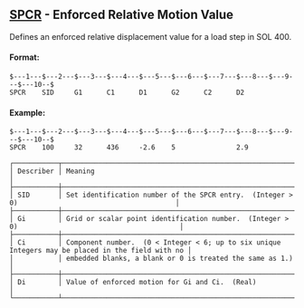 ## [SPCR](https://help.hexagonmi.com/bundle/MSC_Nastran_2022.4/page/Nastran_Combined_Book/qrg/bulkqrs/TOC.SPCR.xhtml) - Enforced Relative Motion Value

Defines an enforced relative displacement value for a load step in SOL 400.

#### Format:

```nastran
$---1---$---2---$---3---$---4---$---5---$---6---$---7---$---8---$---9---$---10--$
SPCR    SID     G1      C1      D1      G2      C2      D2                      
```
#### Example:

```nastran
$---1---$---2---$---3---$---4---$---5---$---6---$---7---$---8---$---9---$---10--$
SPCR    100     32      436     -2.6    5               2.9                     
```
```text
┌───────────┬───────────────────────────────────────────────────────────────────────────────────────────────────┐
│ Describer │ Meaning                                                                                           │
├───────────┼───────────────────────────────────────────────────────────────────────────────────────────────────┤
│ SID       │ Set identification number of the SPCR entry.  (Integer > 0)                                       │
├───────────┼───────────────────────────────────────────────────────────────────────────────────────────────────┤
│ Gi        │ Grid or scalar point identification number.  (Integer > 0)                                        │
├───────────┼───────────────────────────────────────────────────────────────────────────────────────────────────┤
│ Ci        │ Component number.  (0 < Integer < 6; up to six unique Integers may be placed in the field with no │
│           │ embedded blanks, a blank or 0 is treated the same as 1.)                                          │
├───────────┼───────────────────────────────────────────────────────────────────────────────────────────────────┤
│ Di        │ Value of enforced motion for Gi and Ci.  (Real)                                                   │
└───────────┴───────────────────────────────────────────────────────────────────────────────────────────────────┘
```
